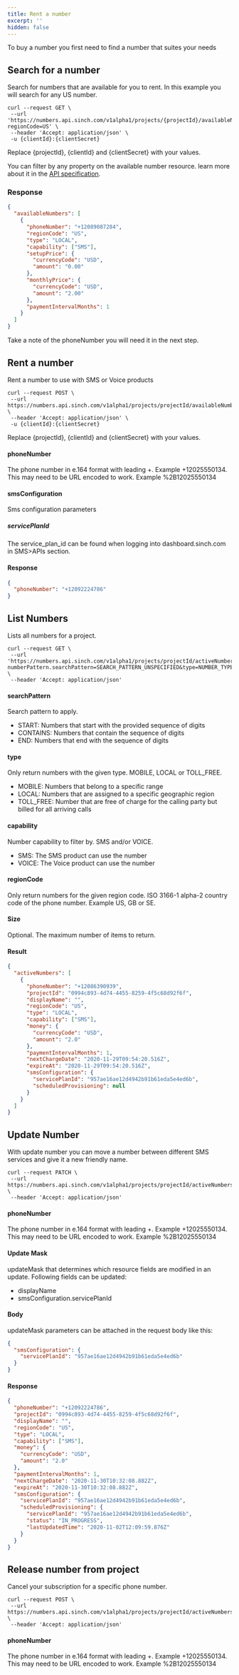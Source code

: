 ```yaml
---
title: Rent a number
excerpt: ''
hidden: false
---
```


To buy a number you first need to find a number that suites your needs  

## Search for a number

Search for numbers that are available for you to rent. In this example you will search for any US number.

```shell
curl --request GET \
 --url 'https://numbers.api.sinch.com/v1alpha1/projects/{projectId}/availableNumbers?regionCode=US' \
 --header 'Accept: application/json' \
 -u {clientId}:{clientSecret}
```
Replace {projectId}, {clientId} and {clientSecret} with your values. 

You can filter by any property on the available number resource. learn more about it in the [API specification](https://developers.sinch.com/reference#numberservice_listavailablenumbers).  


### Response

```json
{
  "availableNumbers": [
    {
      "phoneNumber": "+12089087284",
      "regionCode": "US",
      "type": "LOCAL",
      "capability": ["SMS"],
      "setupPrice": {
        "currencyCode": "USD",
        "amount": "0.00"
      },
      "monthlyPrice": {
        "currencyCode": "USD",
        "amount": "2.00"
      },
      "paymentIntervalMonths": 1
    }
  ]
}
```
Take a note of the phoneNumber you will need it in the next step. 
## Rent a number

Rent a number to use with SMS or Voice products

```shell
curl --request POST \
 --url https://numbers.api.sinch.com/v1alpha1/projects/projectId/availableNumbers/{phoneNumber}:rent \
 --header 'Accept: application/json' \
 -u {clientId}:{clientSecret}
```
Replace {projectId}, {clientId} and {clientSecret} with your values. 

#### phoneNumber

The phone number in e.164 format with leading +. Example +12025550134. This may need to be URL encoded to work. Example %2B12025550134

#### smsConfiguration

Sms configuration parameters

##### servicePlanId

The service_plan_id can be found when logging into dashboard.sinch.com in SMS>APIs section.

#### Response

```json
{
  "phoneNumber": "+12092224786"
}
```

## List Numbers

Lists all numbers for a project.

```shell
curl --request GET \
 --url 'https://numbers.api.sinch.com/v1alpha1/projects/projectId/activeNumbers?numberPattern.searchPattern=SEARCH_PATTERN_UNSPECIFIED&type=NUMBER_TYPE_UNSPECIFIED&capability=NUMBER_CAPABILITY_UNSPECIFIED' \
 --header 'Accept: application/json'
```

#### searchPattern

Search pattern to apply.

- START: Numbers that start with the provided sequence of digits
- CONTAINS: Numbers that contain the sequence of digits
- END: Numbers that end with the sequence of digits

#### type

Only return numbers with the given type. MOBILE, LOCAL or TOLL_FREE.

- MOBILE: Numbers that belong to a specific range
- LOCAL: Numbers that are assigned to a specific geographic region
- TOLL_FREE: Number that are free of charge for the calling party but billed for all arriving calls

#### capability

Number capability to filter by. SMS and/or VOICE.

- SMS: The SMS product can use the number
- VOICE: The Voice product can use the number

#### regionCode

Only return numbers for the given region code. ISO 3166-1 alpha-2 country code of the phone number. Example US, GB or SE.

#### Size

Optional. The maximum number of items to return.

#### Result

```json
{
  "activeNumbers": [
    {
      "phoneNumber": "+12086390939",
      "projectId": "0994c893-4d74-4455-8259-4f5c68d92f6f",
      "displayName": "",
      "regionCode": "US",
      "type": "LOCAL",
      "capability": ["SMS"],
      "money": {
        "currencyCode": "USD",
        "amount": "2.0"
      },
      "paymentIntervalMonths": 1,
      "nextChargeDate": "2020-11-29T09:54:20.516Z",
      "expireAt": "2020-11-29T09:54:20.516Z",
      "smsConfiguration": {
        "servicePlanId": "957ae16ae12d4942b91b61eda5e4ed6b",
        "scheduledProvisioning": null
      }
    }
  ]
}
```

## Update Number

With update number you can move a number between different SMS services and give it a new friendly name.

```shell
curl --request PATCH \
 --url https://numbers.api.sinch.com/v1alpha1/projects/projectId/activeNumbers/phoneNumber? \
 --header 'Accept: application/json'
```

#### phoneNumber

The phone number in e.164 format with leading +. Example +12025550134. This may need to be URL encoded to work. Example %2B12025550134

#### Update Mask

updateMask that determines which resource fields are modified in an update. Following fields can be updated:

- displayName
- smsConfiguration.servicePlanId

#### Body

updateMask parameters can be attached in the request body like this:

```json
{
  "smsConfiguration": {
    "servicePlanId": "957ae16ae12d4942b91b61eda5e4ed6b"
  }
}
```

#### Response

```json
{
  "phoneNumber": "+12092224786",
  "projectId": "0994c893-4d74-4455-8259-4f5c68d92f6f",
  "displayName": "",
  "regionCode": "US",
  "type": "LOCAL",
  "capability": ["SMS"],
  "money": {
    "currencyCode": "USD",
    "amount": "2.0"
  },
  "paymentIntervalMonths": 1,
  "nextChargeDate": "2020-11-30T10:32:08.882Z",
  "expireAt": "2020-11-30T10:32:08.882Z",
  "smsConfiguration": {
    "servicePlanId": "957ae16ae12d4942b91b61eda5e4ed6b",
    "scheduledProvisioning": {
      "servicePlanId": "957ae16ae12d4942b91b61eda5e4ed6b",
      "status": "IN_PROGRESS",
      "lastUpdatedTime": "2020-11-02T12:09:59.876Z"
    }
  }
}
```

## Release number from project

Cancel your subscription for a specific phone number.

```shell
curl --request POST \
 --url https://numbers.api.sinch.com/v1alpha1/projects/projectId/activeNumbers/phoneNumber:release \
 --header 'Accept: application/json'
```

#### phoneNumber

The phone number in e.164 format with leading +. Example +12025550134. This may need to be URL encoded to work. Example %2B12025550134
